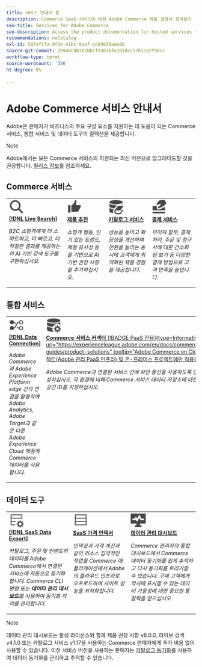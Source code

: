 ```yaml
---
title: 서비스 안내서 홈
description: Commerce SaaS 서비스에 대한 Adobe Commerce 제품 설명서 찾아보기
seo-title: Services for Adobe Commerce
seo-description: Access the product documentation for hosted services that help Adobe Commerce merchants support key components of their business.
recommendations: noCatalog
exl-id: 507af1fa-9f3e-41bc-9aaf-cd89839aae0b
source-git-commit: 2b948cd07020b1f53616fe201dcc5781ca2f9bcc
workflow-type: tm+mt
source-wordcount: '356'
ht-degree: 0%

---
```


# Adobe Commerce 서비스 안내서

Adobe은 판매자가 비즈니스의 주요 구성 요소를 지원하는 데 도움이 되는 Commerce 서비스, 통합 서비스 및 데이터 도구의 컬렉션을 제공합니다.

>[!NOTE]
>
>Adobe에서는 모든 Commerce 서비스의 지원되는 최신 버전으로 업그레이드할 것을 권장합니다. [릴리스 정보](release-notes-all.md)를 참조하세요.

## Commerce 서비스

<table style="table-layout:fixed">
<tr style="border: 0;">
   <td valign="top">
      <a href="../live-search//overview.md">
      <img alt="검색" src="../assets/icons/Magnify.svg" width="40">
      </a>
      <div>
         <a href="../live-search//overview.md">
         <strong>[!DNL Live Search]</strong>
         </a>
      </div>
      <p>
         <em>B2C 쇼핑객에게 더 스마트하고, 더 빠르고, 더 적절한 결과를 제공하는 이 AI 기반 검색 도구를 구현하십시오.</em>
      </p>
   </td>
   <td valign="top">
      <a href="../product-recommendations/overview.md">
      <img alt="엄지손가락 위로" src="../assets/icons/ThumbUp.svg" width="40">
      </a>
      <div>
         <a href="../product-recommendations/overview.md">
         <strong>제품 추천</strong>
         </a>
      </div>
      <p>
         <em>쇼핑객 행동, 인기 있는 트렌드, 제품 유사성 등을 기반으로 AI 기반 권장 사항을 추가하십시오.</em>
      </p>
   </td>
   <td valign="top">
      <a href="../catalog-service/overview.md">
      <img alt="연결된 서비스에 대한 카탈로그 데이터" src="../assets/icons/DataBook.svg" width="40">
      </a>
      <div>
         <a href="../catalog-service/overview.md">
         <strong>카탈로그 서비스</strong>
         </a>
      </div>
      <p>
         <em>성능을 높이고 확장성을 개선하며 전환을 늘리는 동시에 고객에게 최적화된 제품 경험을 제공합니다.</em>
      </p>
   </td>
   <td valign="top">
      <a href="../payment-services/guide-overview.md">
      <img alt="신용 카드 결제" src="../assets/icons/CreditCard.svg" width="40">
      </a>
      <div>
         <a href="../payment-services/guide-overview.md">
         <strong>결제 서비스</strong>
         </a>
      </div>
      <p>
         <em>무이자 할부, 결제 처리, 주문 및 청구서에 대한 간소화된 보기 등 다양한 결제 방법으로 고객 만족을 높입니다.</em>
      </p>
   </td>
</tr>
</table>

## 통합 서비스

<table style="table-layout:fixed">
<tr style="border: 0;">
   <td valign="top">
      <a href="../data-connection/overview.md">
      <img alt="플랫폼으로 데이터 전송" src="../assets/icons/TransferToPlatform.svg" width="40">
      </a>
      <div>
         <a href="../data-connection/overview.md">
         <strong>[!DNL Data Connection]</strong>
         </a>
      </div>
      <p>
         <em>Adobe Commerce과 Adobe Experience Platform edge 간의 연결을 활용하여 Adobe Analytics, Adobe Target과 같은 다른 Adobe Experience Cloud 제품에 Commerce 데이터를 사용합니다.</em>
      </p>
   </td>
   <td valign="top">
      <a href="../landing/saas.md">
      <img alt="엄지손가락 위로" src="../assets/icons/DataSetting.svg" width="40">
      </a>
      <div>
          <a href="../landing/saas.md">
         <strong>Commerce 서비스 커넥터</strong> [!BADGE PaaS 전용]{type=Informative url="https://experienceleague.adobe.com/en/docs/commerce/user-guides/product-solutions" tooltip="Adobe Commerce on Cloud 프로젝트(Adobe 관리 PaaS 인프라) 및 온-프레미스 프로젝트에만 적용됩니다."}
         </a>
      </div>
      <p>
         <em>Adobe Commerce과 연결된 서비스 간에 보안 통신을 사용하도록 인증을 구성하십시오. 각 환경에 대해 Commerce 서비스 데이터 저장소에 대한 데이터 공간 ID를 지정하십시오.</em>
      </p>
   </td>
</tr>
</table>

## 데이터 도구

<table style="table-layout:fixed">
<tr style="border: 0;">
   <td valign="top">
       <a href="../data-export/overview.md">
      <img alt="SaaS 데이터 내보내기 피드 관리" src="../assets/icons/FeedManagement.svg" width="40">
      </a>
      <div>
         <a href="../data-export/overview.md">
         <strong>[!DNL SaaS Data Export]</strong>
         </a>
      </div>
      <p>
         <em>카탈로그, 주문 및 인벤토리 데이터를 Adobe Commerce에서 연결된 서비스에 자동으로 동기화합니다. Commerce CLI 명령 또는 <strong>데이터 관리 대시보드</strong>를 사용하여 동기화 처리를 관리합니다.</em>
      </p>
   </td>
   <td valign="top">
      <a href="../price-index/price-indexing.md">
      <img alt="제품 가격 피드" src="../assets/icons/Feed.svg" width="40">
      </a>
      <div>
          <a href="../price-index/price-indexing.md">
         <strong>SaaS 가격 인덱서</strong>
         </a>
      </div>
      <p>
         <em>인덱싱과 가격 계산과 같이 리소스 집약적인 작업을 Commerce 애플리케이션에서 Adobe의 클라우드 인프라로 오프로드하여 사이트 성능을 최적화합니다.</em>
      </p>
   </td>
   <td valign="top">
      <a href="https://experienceleague.adobe.com/en/docs/commerce-admin/systems/data-transfer/data-dashboard" target="_blank">
      <img alt="데이터 동기화 모니터링" src="../assets/icons/Monitoring.svg" width="40">
      </a>
      <div>
          <a href="https://experienceleague.adobe.com/en/docs/commerce-admin/systems/data-transfer/data-dashboard" target="_blank">
         <strong>데이터 관리 대시보드</strong>
         </a>
      </div>
      <p>
         <em>Commerce 관리자의 통합 대시보드에서 Commerce 데이터 동기화를 쉽게 추적하고 다시 동기화를 트리거할 수 있습니다. 구매 고객에게 적시에 표시할 수 있는 데이터 가용성에 대한 중요한 통찰력을 얻으십시오.</em>
      </p>
   </td>
</table>

>[!NOTE]
>
>데이터 관리 대시보드는 활성 라이선스와 함께 제품 권장 사항 v6.0.0, 라이브 검색 v4.1.0 또는 카탈로그 서비스 v1.17을 사용하는 Commerce 판매자에게 추가 비용 없이 사용할 수 있습니다. 이전 서비스 버전을 사용하는 판매자는 [카탈로그 동기화](../landing/catalog-sync.md)를 사용하여 데이터 동기화를 관리하고 추적할 수 있습니다.
